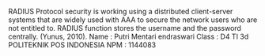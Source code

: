 RADIUS Protocol security is working using a distributed client-server systems that are widely used with AAA to secure the network users who are not entitled to.
RADIUS function stores the username and the password centrally. (Yunus, 2010).
Name : Putri Mentari endraswari
Class : D4 TI 3d POLITEKNIK POS INDONESIA
NPM : 1144083

